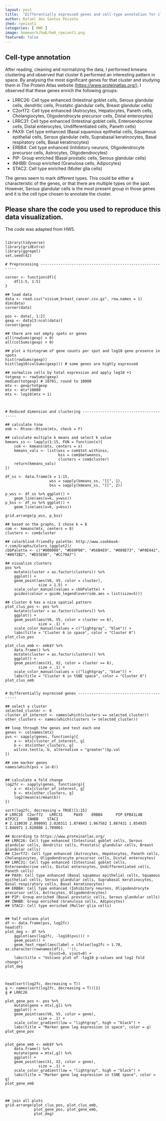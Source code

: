 ```yaml
---
layout: post
title:  "Differentially expressed genes and cell-type annotation for cluster 6"
author: Rafael dos Santos Peixoto
jhed: rpeixot1
categories: [ HW6 ]
image: homework/hw6/hw6_rpeixot1.png
featured: false
---
```


## Cell-type annotation 

After reading, cleaning and normalizing the data, I performed kmeans clustering and observed that cluster 6 performed an interesting pattern in space. By analysing the most significant genes for that cluster and studying them in The Protein Atlas website (https://www.proteinatlas.org/), I observed that these genes enrich the following groups:

* LRRC26: Cell type enhanced (Intestinal goblet cells, Serous glandular cells, dendritic cells, Prostatic glandular cells, Breast glandular cells)
* C2orf72: Cell type enhanced (Astrocytes, Hepatocytes, Paneth cells, Cholangiocytes, Oligodendrocyte precursor cells, Distal enterocytes)
* LRRC31: Cell type enhanced (Intestinal goblet cells, Enteroendocrine cells, Distal enterocytes, Undifferentiated cells, Paneth cells)
* PAX9: Cell type enhanced (Basal squamous epithelial cells, Squamous epithelial cells, Serous glandular cells, Suprabasal keratinocytes, Basal respiratory cells, Basal keratinocytes)
* ERBB4: Cell type enhanced (Inhibitory neurons, Oligodendrocyte precursor cells, Astrocytes, Oligodendrocytes)
* PIP: Group enriched (Basal prostatic cells, Serous glandular cells)
* INHBB: Group enriched (Granulosa cells, Adipocytes)
* STAC2: Cell type enriched (Muller glia cells)

The genes seem to mark different types. This could be either a characteristic of the genes, or that there are multiple types on the spot. However, Serous glandular cells is the most present group in those genes and it is the cell type chosen to annotate the cluster. 

## Please share the code you used to reproduce this data visualization.

The code was adapted from HW5.

```{r}

library(tidyverse)
library(gridExtra)
library(ggrepel)
set.seed(42)

# Preprocessing -----------------------------------------------------------

corner <- function(df){
    df[1:5, 1:5]
}

## load data
data <- read.csv("visium_breast_cancer.csv.gz", row.names = 1)
dim(data)
corner(data)

pos <- data[, 1:2]
gexp <- data[3:ncol(data)]
corner(gexp)

## there are not empty spots or genes
all(rowSums(gexp) > 0)
all(colSums(gexp) > 0)

## plot a histogram of gene counts per spot and log10 gene presence in spots
hist(rowSums(gexp))
hist(log10(colSums(gexp))) # some genes are highly expressed

## normalize cells by total expression and apply log10 +1
totgexp <- rowSums(gexp)
median(totgexp) # 10701, round to 10000
mtx <- gexp/totgexp
mtx <- mtx*10000
mtx <- log10(mtx + 1)



# Reduced dimension and clustering ----------------------------------------

## calculate tsne
emb <- Rtsne::Rtsne(mtx, check = F)

## calculate multiple k means and select k value
kmeans_ss <- lapply(1:15, FUN = function(x){
    com <- kmeans(mtx, centers = x)
    kmeans_vals <- list(wss = com$tot.withinss,
                        bss = com$betweenss,
                        clusters = com$cluster)
    return(kmeans_vals)
})

df_ss <- data.frame(k = 1:15,
                    wss = sapply(kmeans_ss, "[[", 1),
                    bss = sapply(kmeans_ss, "[[", 2))

p_wss <- df_ss %>% ggplot() +
    geom_line(aes(x=k, y=wss))
p_bss <- df_ss %>% ggplot() +
    geom_line(aes(x=k, y=bss))

grid.arrange(p_wss, p_bss)

## based on the graphs, I chose k = 8
com <- kmeans(mtx, centers = 8)
clusters <- com$cluster

## colorblind-friendly palette: http://www.cookbook-r.com/Graphs/Colors_(ggplot2)/
cbbPalette <- c("#000000", "#E69F00", "#56B4E9", "#009E73", "#F0E442", "#0072B2", "#D55E00", "#CC79A7")

## visualize clusters
pos %>%
    mutate(cluster = as.factor(clusters)) %>%
    ggplot() +
    geom_point(aes(V6, V5, color = cluster),
               size = 1.5) +
    scale_color_manual(values = cbbPalette) +
    guides(colour = guide_legend(override.aes = list(size=5)))

## cluster 6 has a nice spatial pattern
plot_clus_pos <- pos %>%
    mutate(cluster = as.factor(clusters)) %>%
    ggplot() +
    geom_point(aes(V6, V5, color = cluster == 6),
               size = .1) +
    scale_color_manual(values = c("lightgray", "blue")) +
    labs(title = "Cluster 6 in space", color = "Cluster 6")
plot_clus_pos

plot_clus_emb <- emb$Y %>%
    data.frame() %>%
    mutate(cluster = as.factor(clusters)) %>%
    ggplot() +
    geom_point(aes(X1, X2, color = cluster == 6),
               size = .1) +
    scale_color_manual(values = c("lightgray", "blue")) +
    labs(title = "Cluster 6 in tSNE space", color = "Cluster 6")
plot_clus_emb


# Differentially expressed genes ------------------------------------------

## select a cluster
selected_cluster <- 6
cluster_of_interest <- names(which(clusters == selected_cluster))
other_clusters <- names(which(clusters != selected_cluster))

## loop through the genes and test each one
genes <- colnames(mtx)
pvs <- sapply(genes, function(g){
    a <- mtx[cluster_of_interest, g]
    b <- mtx[other_clusters, g]
    wilcox.test(a, b, alternative = "greater")$p.val
})

## see marker genes
names(which(pvs < 1e-8))


## calculate a fold change
log2fc <- sapply(genes, function(g){
    a <- mtx[cluster_of_interest, g]
    b <- mtx[other_clusters, g]
    log2(mean(a)/mean(b))
})

sort(log2fc, decreasing = TRUE)[1:15]
# LRRC26  C2orf72   LRRC31     PAX9    ERBB4      PIP EPB41L4B   ATP2C2    INHBB    STAC2
# 2.110030 2.098091 2.020311 1.874843 1.867562 1.867431 1.854935 1.846971 1.828086 1.789061

## According to https://www.proteinatlas.org/
## LRRC26: Cell type enhanced (Intestinal goblet cells, Serous glandular cells, dendritic cells, Prostatic glandular cells, Breast glandular cells)
## C2orf72: Cell type enhanced (Astrocytes, Hepatocytes, Paneth cells, Cholangiocytes, Oligodendrocyte precursor cells, Distal enterocytes)
## LRRC31: Cell type enhanced (Intestinal goblet cells, Enteroendocrine cells, Distal enterocytes, Undifferentiated cells, Paneth cells)
## PAX9: Cell type enhanced (Basal squamous epithelial cells, Squamous epithelial cells, Serous glandular cells, Suprabasal keratinocytes, Basal respiratory cells, Basal keratinocytes)
## ERBB4: Cell type enhanced (Inhibitory neurons, Oligodendrocyte precursor cells, Astrocytes, Oligodendrocytes)
## PIP: Group enriched (Basal prostatic cells, Serous glandular cells)
## INHBB: Group enriched (Granulosa cells, Adipocytes)
## STAC2: Cell type enriched (Muller glia cells)


## half volcano plot
df <- data.frame(pvs, log2fc)
head(df)
plot_deg <- df %>%
    ggplot(aes(log2fc, -log10(pvs))) +
    geom_point() +
    geom_text_repel(aes(label = ifelse(log2fc > 1.78, as.character(rownames(df)), '')),
                    hjust=0, vjust=0) +
    labs(title = "Volcano plot of -log10 p-values and log2 fold change")
plot_deg



head(sort(log2fc, decreasing = T))
g <- names(sort(log2fc, decreasing = T))[1]
g # LRRC26

plot_gene_pos <- pos %>%
    mutate(gene = mtx[,g]) %>%
    ggplot() +
    geom_point(aes(V6, V5, color = gene),
               size = .1) +
    scale_color_gradient(low = "lightgray", high = "black") +
    labs(title = "Marker gene log expression in space", color = g)
plot_gene_pos


plot_gene_emb <- emb$Y %>%
    data.frame() %>%
    mutate(gene = mtx[,g]) %>%
    ggplot() +
    geom_point(aes(X1, X2, color = gene),
               size = .1) +
    scale_color_gradient(low = "lightgray", high = "black") +
    labs(title = "Marker gene log expression in tSNE space", color = g)
plot_gene_emb



## join all plots
grid.arrange(plot_clus_pos, plot_clus_emb,
             plot_gene_pos, plot_gene_emb,
             plot_deg)


```
